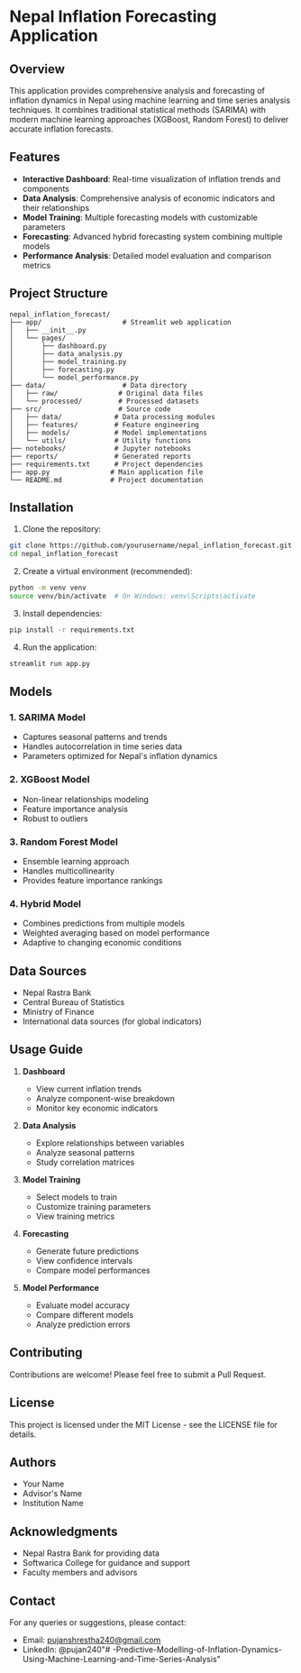 # Nepal Inflation Forecasting Application

## Overview
This application provides comprehensive analysis and forecasting of inflation dynamics in Nepal using machine learning and time series analysis techniques. It combines traditional statistical methods (SARIMA) with modern machine learning approaches (XGBoost, Random Forest) to deliver accurate inflation forecasts.

## Features
- **Interactive Dashboard**: Real-time visualization of inflation trends and components
- **Data Analysis**: Comprehensive analysis of economic indicators and their relationships
- **Model Training**: Multiple forecasting models with customizable parameters
- **Forecasting**: Advanced hybrid forecasting system combining multiple models
- **Performance Analysis**: Detailed model evaluation and comparison metrics

## Project Structure
```
nepal_inflation_forecast/
├── app/                    # Streamlit web application
│   ├── __init__.py
│   └── pages/
│       ├── dashboard.py
│       ├── data_analysis.py
│       ├── model_training.py
│       ├── forecasting.py
│       └── model_performance.py
├── data/                   # Data directory
│   ├── raw/               # Original data files
│   └── processed/         # Processed datasets
├── src/                   # Source code
│   ├── data/             # Data processing modules
│   ├── features/         # Feature engineering
│   ├── models/           # Model implementations
│   └── utils/            # Utility functions
├── notebooks/            # Jupyter notebooks
├── reports/              # Generated reports
├── requirements.txt      # Project dependencies
├── app.py               # Main application file
└── README.md            # Project documentation
```

## Installation
1. Clone the repository:
```bash
git clone https://github.com/yourusername/nepal_inflation_forecast.git
cd nepal_inflation_forecast
```

2. Create a virtual environment (recommended):
```bash
python -m venv venv
source venv/bin/activate  # On Windows: venv\Scripts\activate
```

3. Install dependencies:
```bash
pip install -r requirements.txt
```

4. Run the application:
```bash
streamlit run app.py
```

## Models
### 1. SARIMA Model
- Captures seasonal patterns and trends
- Handles autocorrelation in time series data
- Parameters optimized for Nepal's inflation dynamics

### 2. XGBoost Model
- Non-linear relationships modeling
- Feature importance analysis
- Robust to outliers

### 3. Random Forest Model
- Ensemble learning approach
- Handles multicollinearity
- Provides feature importance rankings

### 4. Hybrid Model
- Combines predictions from multiple models
- Weighted averaging based on model performance
- Adaptive to changing economic conditions

## Data Sources
- Nepal Rastra Bank
- Central Bureau of Statistics
- Ministry of Finance
- International data sources (for global indicators)

## Usage Guide
1. **Dashboard**
   - View current inflation trends
   - Analyze component-wise breakdown
   - Monitor key economic indicators

2. **Data Analysis**
   - Explore relationships between variables
   - Analyze seasonal patterns
   - Study correlation matrices

3. **Model Training**
   - Select models to train
   - Customize training parameters
   - View training metrics

4. **Forecasting**
   - Generate future predictions
   - View confidence intervals
   - Compare model performances

5. **Model Performance**
   - Evaluate model accuracy
   - Compare different models
   - Analyze prediction errors

## Contributing
Contributions are welcome! Please feel free to submit a Pull Request.

## License
This project is licensed under the MIT License - see the LICENSE file for details.

## Authors
- Your Name
- Advisor's Name
- Institution Name

## Acknowledgments
- Nepal Rastra Bank for providing data
- Softwarica College for guidance and support
- Faculty members and advisors

## Contact
For any queries or suggestions, please contact:
- Email: pujanshrestha240@gmail.com
- LinkedIn: @pujan240"# -Predictive-Modelling-of-Inflation-Dynamics-Using-Machine-Learning-and-Time-Series-Analysis" 
